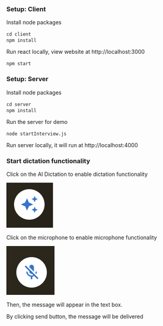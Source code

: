 ### Setup: Client
Install node packages
```
cd client
npm install
```
Run react locally, view website at http://localhost:3000
```
npm start
```

### Setup: Server
Install node packages
```
cd server
npm install
```
Run the server for demo
```
node startInterview.js
```
Run server locally, it will run at http://localhost:4000

### Start dictation functionality
Click on the AI Dictation to enable dictation functionality

![Screenshot](images/AIDictation.png)

Click on the microphone to enable microphone functionality

![Screenshot](images/Microphone.png)

Then, the message will appear in the text box.

By clicking send button, the message will be delivered
